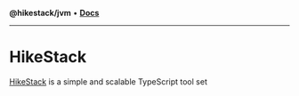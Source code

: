**@hikestack/jvm** • [**Docs**](/official/reference/jvm/globals.md)

***

# HikeStack

[HikeStack](https://github.com/hikestack/official) is a simple and scalable TypeScript tool set

